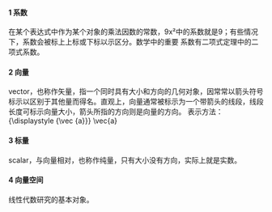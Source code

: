#### 1 系数
在某个表达式中作为某个对象的乘法因数的常数，9x²中的系数就是9；有些情况下，系数会被标上上标或下标以示区分。数学中的重要 系数有二项式定理中的二项式系数。

#### 2 向量
vector，也称作矢量，指一个同时具有大小和方向的几何对象，因常常以箭头符号标示以区别于其他量而得名。直观上，向量通常被标示为一个带箭头的线段，线段长度可标示向量大小，箭头所指的方向则是向量的方向。
表示方法：{\displaystyle {\vec {a}}} \vec{a}

#### 3 标量
scalar，与向量相对，也称作纯量，只有大小没有方向，实际上就是实数。

#### 4 向量空间
线性代数研究的基本对象。
